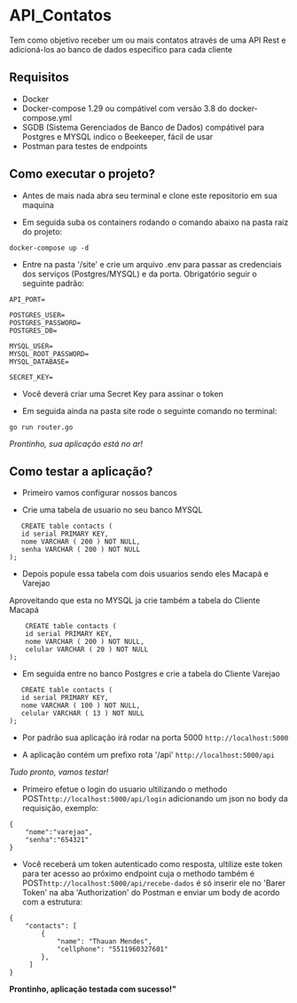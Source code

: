 # API_Contatos

Tem como objetivo receber um ou mais contatos através de uma API Rest e adicioná-los ao banco de dados especifico para cada cliente

## Requisitos

- Docker
- Docker-compose 1.29 ou compátivel com versão 3.8 do docker-compose.yml
- SGDB (Sistema Gerenciados de Banco de Dados) compátivel para Postgres e MYSQL
indico o Beekeeper, fácil de usar
- Postman para testes de endpoints

## Como executar o projeto?

- Antes de mais nada abra seu terminal e clone este repositorio em sua maquina

- Em seguida suba os containers rodando o comando abaixo na pasta raiz do projeto:

```docker-compose up -d```

- Entre na pasta '/site' e crie um arquivo .env para passar as credenciais dos serviços (Postgres/MYSQL) e da porta. Obrigatório seguir o seguinte padrão:

```
API_PORT=

POSTGRES_USER=
POSTGRES_PASSWORD=
POSTGRES_DB=

MYSQL_USER=
MYSQL_ROOT_PASSWORD=
MYSQL_DATABASE=

SECRET_KEY=
```
- Você deverá criar uma Secret Key para assinar o token

- Em seguida ainda na pasta site rode o seguinte comando no terminal:

```go run router.go```

*Prontinho, sua aplicação está no ar!*

## Como testar a aplicação?

- Primeiro vamos configurar nossos bancos

- Crie uma tabela de usuario no seu banco MYSQL 

 ```  
    CREATE table contacts (
	id serial PRIMARY KEY,
	nome VARCHAR ( 200 ) NOT NULL,
	senha VARCHAR ( 200 ) NOT NULL
);
```
- Depois popule essa tabela com dois usuarios sendo eles Macapá e Varejao

Aproveitando que esta no MYSQL ja crie também a tabela do Cliente Macapá

```
    CREATE table contacts (
	id serial PRIMARY KEY,
	nome VARCHAR ( 200 ) NOT NULL,
	celular VARCHAR ( 20 ) NOT NULL
);  
```

- Em seguida entre no banco Postgres e crie a tabela do Cliente Varejao
 
 ```
    CREATE table contacts (
	id serial PRIMARY KEY,
	nome VARCHAR ( 100 ) NOT NULL,
	celular VARCHAR ( 13 ) NOT NULL
);
 ```

- Por padrão sua aplicação irá rodar na porta 5000 ```http://localhost:5000```

- A aplicação contém um prefixo rota '/api' ```http://localhost:5000/api```

*Tudo pronto, vamos testar!*

- Primeiro efetue o login do usuario ultilizando o methodo POST```http://localhost:5000/api/login``` adicionando um json no body da requisição, exemplo:

```
{
    "nome":"varejao",
    "senha":"654321"
}
```
- Você receberá um token autenticado como resposta, ultilize este token para ter acesso ao  próximo endpoint cuja o methodo também é POST```http://localhost:5000/api/recebe-dados``` é só inserir ele no 'Barer Token' na aba 'Authorization' do Postman
e enviar um body de acordo com a estrutura:

```
{
    "contacts": [
        {
            "name": "Thauan Mendes",
            "cellphone": "5511960327601"
        },
     ]
}
```
**Prontinho, aplicação testada com sucesso!"**